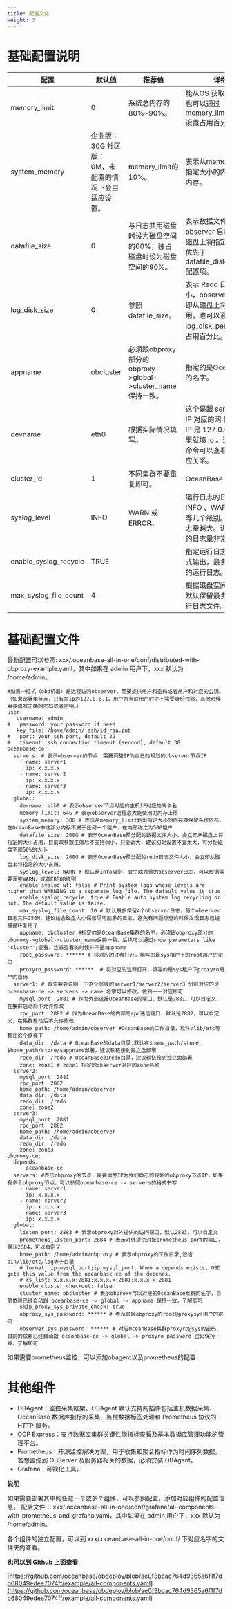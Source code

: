 ```yaml
---
title: 配置文件
weight: 3
---
```



# 基础配置说明
| 配置 | 默认值 | 推荐值 | 详细解释 |
| --- | --- | --- | --- |
| memory_limit | 0 | 系统总内存的80%~90%。 | 能从OS 获取的最大内存。也可以通过 memory_limit_percentage 设置占用百分比。 |
| system_memory | 企业版：30G 社区版：0M，未配置的情况下会自适应设置。 | memory_limit的10%。 | 表示从memory_limit划出指定大小的内存做保留系统内存。 |
| datafile_size | 0 | 与日志共用磁盘时设为磁盘空间的60%，独占磁盘时设为磁盘空间的90%。 | 表示数据文件的大小，observer 启动后会立即从磁盘上将指定的大小占用。优先于datafile_disk_percentage配置项。 |
| log_disk_size | 0 | 参照 datafile_size。 | 表示 Redo 日志磁盘的大小，observer 启动后会立即从磁盘上将指定的大小占用。也可以通过 log_disk_percentage 设置占用百分比。 |
| appname | obcluster | 必须跟obproxy部分的obproxy->global->cluster_name保持一致。 | 指定的是OceanBase集群的名字。 |
| devname | eth0 | 根据实际情况填写。 | 这个是跟 servers 里指定的 IP 对应的网卡。如果前面 IP 是 127.0.0.1 ，那么这里就填  lo 。通过 ip addr 命令可以查看 IP 和网卡对应关系。 |
| cluster_id | 1 | 不同集群不要重复即可。 | OceanBase 集群ID 标识。 |
| syslog_level | INFO | WARN 或 ERROR。 | 运行日志的日志级别，有 INFO 、WARN、 ERROR 等几个级别。级别越低，日志量越大。进程 observer的日志量非常大， |
| enable_syslog_recycle | TRUE |  | 指定运行日志是否以滚动方式输出，最多保留指定数量的运行日志。 |
| max_syslog_file_count | 4 |  | 根据磁盘空间大小定，这里默认保留最多 10 个历史运行日志文件。 |


# 基础配置文件
最新配置可以参照: xxx/.oceanbase-all-in-one/conf/distributed-with-obproxy-example.yaml，其中如果在 admin 用户下，xxx 默认为 /home/admin。
```
#如果中控机（obd机器）是远程访问observer，需要提供用户和密码或者用户和对应的公钥。（如果部署单节点，只有在ip为127.0.0.1，用户为当前用户时才不需要身份校验，其他时候需要填写正确的密码或者密钥。）
user:
   username: admin
#   password: your password if need
   key_file: /home/admin/.ssh/id_rsa.pub
#   port: your ssh port, default 22
#   timeout: ssh connection timeout (second), default 30
oceanbase-ce:
  servers: # 表示observer的节点，需要调整IP为自己的规划的observer节点IP
    - name: server1
      ip: x.x.x.x
    - name: server2
      ip: x.x.x.x
    - name: server3
      ip: x.x.x.x
  global:
    devname: eth0 # 表示observer节点对应的主机IP对应的网卡名
    memory_limit: 64G # 表示observer进程最大能使用的内存上限
    system_memory: 30G # 表示从memory_limit划出指定大小的内存做保留系统内存，在OceanBase中这部分内存不属于任何一个租户，在内部称之为500租户
    datafile_size: 200G # 表示OceanBase预分配的数据文件大小，会立即从磁盘上将指定的大小占用，目前改参数生效后不支持调小，只能调大，建议初始设置不宜太大，可分配磁盘空间50%的大小
    log_disk_size: 200G # 表示OceanBase预分配的redo日志文件大小，会立即从磁盘上将指定的大小占用。
    syslog_level: WARN # 默认是info级别，会生成大量的observer日志，可以根据需要调整WARN，或者ERROR级别
    enable_syslog_wf: false # Print system logs whose levels are higher than WARNING to a separate log file. The default value is true.
    enable_syslog_recycle: true # Enable auto system log recycling or not. The default value is false.
    max_syslog_file_count: 10 # 默认最多保留4个observer日志，每个observer日志文件256M，建议结合磁盘大小保留尽可能多的日志，避免有问题排查的时候发现日志已经被循环复用了
    appname: obcluster #指定的是OceanBase集群的名字，必须跟obproxy部分的obproxy->global->cluster_name保持一致。后续可以通过show parameters like 'cluster';查看，注意查看的时候并不是appname
    root_password: ****** # 将对应的注释打开，填写的是sys租户下的root用户的密码
    proxyro_password: ******  # 将对应的注释打开，填写的是sys租户下proxyro用户的密码
  server1: # 首先需要说明一下这个层级的server1/server2/server3 分别对应的是 oceanbase-ce -> servers -> name 名字可以修改，做到一一对应即可
    mysql_port: 2881 # 作为外部连接OceanBase的端口，默认是2881，可以自定义，在集群启动后不允许修改
    rpc_port: 2882 # 作为OceanBase的内部的rpc通信端口，默认是2882，可以自定义，在集群启动后不允许修改
    home_path: /home/admin/observer #OceanBase的工作目录，软件/lib/etc等都在这个路径下
    data_dir: /data # OceanBase的data目录,默认在$home_path/store，$home_path/store/$appname部署，建议软链接到独立盘部署
    redo_dir: /redo # OceanBase的redo目录，建议软链接到独立盘部署
    zone: zone1 # zone1 指定的observer对应的zone名称
  server2:
    mysql_port: 2881
    rpc_port: 2882
    home_path: /home/admin/observer
    data_dir: /data
    redo_dir: /redo
    zone: zone2
  server3:
    mysql_port: 2881
    rpc_port: 2882
    home_path: /home/admin/observer
    data_dir: /data
    redo_dir: /redo
    zone: zone3
obproxy-ce:
  depends:
    - oceanbase-ce
  servers: #表示obproxy的节点，需要调整IP为我们自己的规划的obproxy节点IP，如果有多个obproxy节点，可以参照oceanbase-ce -> servers的格式书写
    - name: server1
      ip: x.x.x.x
    - name: server2
      ip: x.x.x.x
    - name: server3
      ip: x.x.x.x
  global:
    listen_port: 2883 # 表示obproxy对外提供的访问端口，默认2883，可以自定义
    prometheus_listen_port: 2884 # 表示对外提供对接prometheus port的端口，默认2884，可以自定义
    home_path: /home/admin/obproxy # 表示obproxy的工作目录,包括bin/lib/etc/log等子目录
    # format: ip:mysql_port;ip:mysql_port. When a depends exists, OBD gets this value from the oceanbase-ce of the depends.
    # rs_list: x.x.x.x:2881;x.x.x.x:2881;x.x.x.x:2881
    enable_cluster_checkout: false
    cluster_name: obcluster # 表示obproxy可以对接的OceanBase集群的名字，目前依赖已经自动跟 oceanbase-ce -> global -> appname 保持一致，了解即可
    skip_proxy_sys_private_check: true
    obproxy_sys_password: ****** # 表示管理obproxy的root@proxysys用户的密码
    observer_sys_password: ****** # 对应OceanBase集群proxyro@sys的密码，目前的依赖已经自动跟 oceanbase-ce -> global -> proxyro_password 密码保持一致，了解即可
```

如果需要prometheus监控，可以添加obagent以及prometheus的配置

# 其他组件

- OBAgent：监控采集框架。OBAgent 默认支持的插件包括主机数据采集、OceanBase 数据库指标的采集、监控数据标签处理和 Prometheus 协议的 HTTP 服务。
- OCP Express：支持数据库集群关键性能指标查看及基本数据库管理功能的管理平台。
- Prometheus：开源监控解决方案，用于收集和聚合指标作为时间序列数据。若想监控到 OBServer 及服务器相关的数据，必须安装 OBAgent。
- Grafana：可视化工具。

**说明**

如果需要部署其中的任意一个或多个组件，可以参照配置，添加对应组件的配置信息。
配置文件：
xxx/.oceanbase-all-in-one/conf/grafana/all-components-with-prometheus-and-grafana.yaml，其中如果在 admin 用户下，xxx 默认为 /home/admin。

各个组件的独立配置，可以到 xxx/.oceanbase-all-in-one/conf/ 下对应名字的文件夹内查看。

**也可以到 Github 上面查看**

[https://github.com/oceanbase/obdeploy/blob/ae0f3bcac764d9365a6f1f7db68049edee7074ff/example/all-components.yaml](https://github.com/oceanbase/obdeploy/blob/ae0f3bcac764d9365a6f1f7db68049edee7074ff/example/all-components.yaml)

